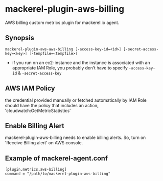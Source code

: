 mackerel-plugin-aws-billing
=================================
AWS billing custom metrics plugin for mackerel.io agent.

## Synopsis

```shell
mackerel-plugin-aws-aws-billing [-access-key-id=<id>] [-secret-access-key=<key>] [-tempfile=<tempfile>]
```
* if you run on an ec2-instance and the instance is associated with an appropriate IAM Role, you probably don't have to specify `-access-key-id` & `-secret-access-key`

## AWS IAM Policy
the credential provided manually or fetched automatically by IAM Role should have the policy that includes an action, 'cloudwatch:GetMetricStatistics'

## Enable Billing Alert
mackerel-plugin-aws-billing needs to enable billing alerts. So, turn on 'Receive Billing alert' on AWS console.

## Example of mackerel-agent.conf

```
[plugin.metrics.aws-billing]
command = "/path/to/mackerel-plugin-aws-billing"
```
